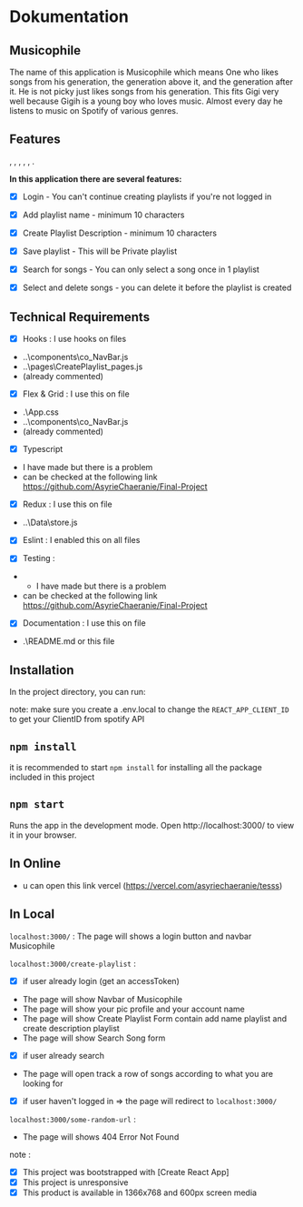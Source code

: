 # Dokumentation

## Musicophile
The name of this application is Musicophile which means One who likes songs from his generation, the generation above it, and the generation after it. He is not picky just likes songs from his generation. This fits Gigi very well because Gigih is a young boy who loves music. Almost every day he listens to music on Spotify of various genres.

## Features 
, , , , , .

**In this application there are several features:**

- [x] Login - You can't continue creating playlists if you're not logged in
- [x] Add playlist name - minimum 10 characters
- [x] Create Playlist Description - minimum 10 characters
- [x] Save playlist - This will be Private playlist
- [x] Search for songs - You can only select a song once in 1 playlist
- [x] Select and delete songs - you can delete it before the playlist is created


## Technical Requirements
- [x] Hooks : I use hooks on files
* ..\components\co_NavBar.js
* ..\pages\CreatePlaylist_pages.js
* (already commented)

- [x] Flex & Grid : I use this on file
* .\App.css
* ..\components\co_NavBar.js
* (already commented)

- [x] Typescript
* I have made but there is a problem
* can be checked at the following link https://github.com/AsyrieChaeranie/Final-Project

- [x] Redux : I use this on file
* ..\Data\store.js

- [x] Eslint : I enabled this on all files

- [x] Testing :
* * I have made but there is a problem
* can be checked at the following link https://github.com/AsyrieChaeranie/Final-Project

- [x] Documentation : I use this on file
* .\README.md or this file

## Installation

In the project directory, you can run:

note: 
make sure you create a .env.local to change the `REACT_APP_CLIENT_ID` to get your ClientID from spotify API

## `npm install`

it is recommended to start `npm install` for installing all the package included in this project

## `npm start`

Runs the app in the development mode.
Open http://localhost:3000/ to view it in your browser.

## In Online
* u can open this link vercel (https://vercel.com/asyriechaeranie/tesss)
## In Local

`localhost:3000/` : 
The page will shows a login button and navbar Musicophile

`localhost:3000/create-playlist` :
- [x] if user already login (get an accessToken) 
* The page will show Navbar of Musicophile
* The page will show your pic profile and your account name
* The page will show Create Playlist Form contain add name playlist and create description playlist
* The page will show Search Song form

- [x] if user already search
* The page will open track a row of songs according to what you are looking for

- [x] if user haven't logged in => the page will redirect to `localhost:3000/`

`localhost:3000/some-random-url` : 
* The page will shows 404 Error Not Found 

note : 
- [x] This project was bootstrapped with [Create React App]
- [x] This project is unresponsive
- [x] This product is available in 1366x768 and 600px screen media